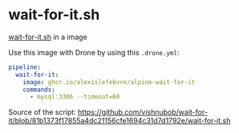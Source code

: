 # wait-for-it.sh

[wait-for-it.sh](https://github.com/vishnubob/wait-for-it) in a image

Use this image with Drone by using this `.drone.yml`:

```yml
pipeline:
  wait-for-it:
    image: ghcr.io/alexislefebvre/alpine-wait-for-it
    commands:
      - mysql:3306 --timeout=60
```

Source of the script: https://github.com/vishnubob/wait-for-it/blob/81b1373f17855a4dc21156cfe1694c31d7d1792e/wait-for-it.sh
